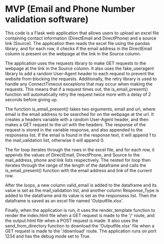 # MVP (Email and Phone Number validation software)
This code is a Flask web application that allows users to upload an excel file containing contact information (DirectEmail and DirectPhone) and a source link (Source). The application then reads the excel file using the pandas library, and for each row, it checks if the email address in the DirectEmail column is present on the webpage at the link in the Source column.

The application uses the requests library to make GET requests to the webpage at the link in the Source column. It also uses the fake_useragent library to add a random User-Agent header to each request to prevent the website from blocking the requests. Additionally, the retry library is used to handle any ConnectTimeout exceptions that may occur when making the requests. This means that if a request times out, the is_email_present() function will automatically retry the request twice more with a delay of 2 seconds before giving up.

The function is_email_present() takes two arguments, email and url, where email is the email address to be searched for on the webpage at the url. It creates a headers variable with a random User-Agent header, and then makes a GET request to the url with the headers. The response of the request is stored in the variable response, and also appended to the responsess list. If the email is found in the response text, it will append 1 to the mail_validation list, otherwise it will append 0.

The for loop iterates through the rows in the excel file, and for each row, it appends the values of DirectEmail, DirectPhone, and Source to the mail_address, phone and link lists respectively. The nested for loop then iterates through the range of the length of the dataframe and calls the is_email_present() function with the email address and link of the current row.

After the loops, a new column valid_email is added to the dataframe and its value is set as the mail_validation list, and another column Response_Type is added to the dataframe and its value is set as the responsess list. Then the dataframe is saved as an excel file named 'Outputfile.xlsx'.

Finally, when the application is run, it uses the render_template function to render the index.html file when a GET request is made to the '/' route, and the output.html file when a POST request is made. It also uses the send_from_directory function to download the 'Outputfile.xlsx' file when a GET request is made to the '/download' route. The application runs on port 1234 and has the debug mode set to True.

